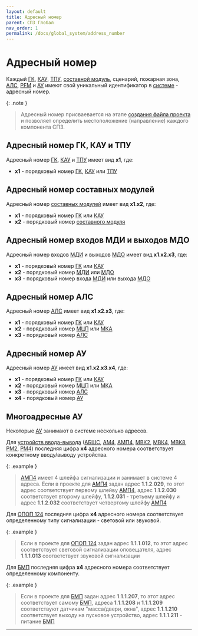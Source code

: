 ```yaml
---
layout: default
title: Адресный номер
parent: СПЗ Глобал
nav_order: 1
permalink: /docs/global_system/address_number
---
```


# Адресный номер
Каждый [ГК], [КАУ], [ТПУ], [составной модуль], сценарий, пожарная зона, [АЛС], [PFM] и [АУ] имеют свой уникальный идентификатор в [системе] - адресный номер.

{: .note }
> Адресный номер присваевается на этапе [создания файла проекта] и позволяет определить местоположение (направление) каждого компонента СПЗ.

## Адресный номер ГК, КАУ и ТПУ
Адресный номер [ГК], [КАУ] и [ТПУ] имеет вид **x1**, где:
- **x1** - порядковый номер [ГК], [КАУ] или [ТПУ]

## Адресный номер составных модулей
Адресный номер [составных модулей] имеет вид **x1**.**x2**, где:
- **x1** - порядковый номер [ГК] или [КАУ]
- **x2** - порядковый номер [составного модуля]

## Адресный номер входов МДИ и выходов МДО
Адресный номер входов [МДИ] и выходов [МДО] имеет вид **x1**.**x2**.**x3**, где:
- **x1** - порядковый номер [ГК] или [КАУ]
- **x2** - порядковый номер [МДИ] или [МДО]
- **x3** - порядковый номер входа [МДИ] или выхода [МДО]

## Адресный номер АЛС
Адресный номер [АЛС] имеет вид **x1**.**x2**.**x3**, где:
- **x1** - порядковый номер [ГК] или [КАУ]
- **x2** - порядковый номер [МЦП] или [МКА]
- **x3** - порядковый номер [АЛС]

## Адресный номер АУ
Адресный номер [АУ] имеет вид **x1**.**x2**.**x3**.**x4**, где:
- **x1** - порядковый номер [ГК] или [КАУ]
- **x2** - порядковый номер [МЦП] или [МКА]
- **x3** - порядковый номер [АЛС]
- **x4** - порядковый номер [АУ]

## Многоадресные АУ
Некоторые [АУ] занимают в системе несколько адресов.

Для <a href="/gk_manual/docs/global_system/address_devices#устройства-ввода-вывода">устройств ввода-вывода</a> (<a href="/gk_manual/docs/global_system/address_devices#барьер-шлейфов-сигнализации-адресный-абшс-r2">АБШС</a>, <a href="/gk_manual/docs/global_system/address_devices#метка-адресная-ам4-r2">АМ4</a>, <a href="/gk_manual/docs/global_system/address_devices#метка-адресная-пожарная-амп4-r2">АМП4</a>, <a href="/gk_manual/docs/global_system/address_devices#модуль-выходов-с-контролем-мвк2-r2">МВК2</a>, <a href="/gk_manual/docs/global_system/address_devices#модуль-выходов-с-контролем-мвк4-r2">МВК4</a>, <a href="/gk_manual/docs/global_system/address_devices#модуль-выходов-с-контролем-мвк8-r2">МВК8</a>, <a href="/gk_manual/docs/global_system/address_devices#модуль-релейный-рм2-r2">РМ2</a>, <a href="/gk_manual/docs/global_system/address_devices#модуль-релейный-рм4-r2">РМ4</a>) последняя цифра **x4** адресного номера соответствует конкретному вводу/выводу устройства.

{: .example }
> <a href="/gk_manual/docs/global_system/address_devices#метка-адресная-пожарная-амп4-r2">АМП4</a> имеет 4 шлейфа сигнализации и занимает в системе 4 адреса. Если в проекте для <a href="/gk_manual/docs/global_system/address_devices#метка-адресная-пожарная-амп4-r2">АМП4</a> задан адрес **1**.**1**.**2**.**029**, то этот адрес соответствует первому шлейву <a href="/gk_manual/docs/global_system/address_devices#метка-адресная-пожарная-амп4-r2">АМП4</a>, адрес **1**.**1**.**2**.**030** соответствует второму шлейфу, **1**.**1**.**2**.**031** - третьему шлейфу и адрес **1**.**1**.**2**.**032** соответствует четвертому шлейфу <a href="/gk_manual/docs/global_system/address_devices#метка-адресная-пожарная-амп4-r2">АМП4</a>

Для <a href="/gk_manual/docs/global_system/address_devices#оповещатель-охранно-пожарный-комбинированный-свето-звуковой-адресный-опоп-124-r2">ОПОП 124</a> последняя цифра **x4** адресного номера соответствует определенному типу сигнализации - световой или звуковой.

{: .example }
> Если в проекте для <a href="/gk_manual/docs/global_system/address_devices#оповещатель-охранно-пожарный-комбинированный-свето-звуковой-адресный-опоп-124-r2">ОПОП 124</a> задан адрес **1**.**1**.**1**.**012**, то этот адрес соответствует световой сигнализации оповещателя, адрес **1**.**1**.**1**.**013** соответствует звуковой сигнализации

Для <a href="/gk_manual/docs/global_system/address_devices#блок-модульного-пожаротушения-бмп-r2">БМП</a> последняя цифра **x4** адресного номера соответствует определенному компоненту.

{: .example }
> Если в проекте для <a href="/gk_manual/docs/global_system/address_devices#блок-модульного-пожаротушения-бмп-r2">БМП</a> задан адрес **1**.**1**.**1**.**207**, то этот адрес соответствует самому <a href="/gk_manual/docs/global_system/address_devices#блок-модульного-пожаротушения-бмп-r2">БМП</a>, адреса **1**.**1**.**1**.**208** и **1**.**1**.**1**.**209** соответствуют датчикам "масса/двери, окна", адрес **1**.**1**.**1**.**210** соответствует выходу на пусковое устройство, адрес **1**.**1**.**1**.**211** - питание <a href="/gk_manual/docs/global_system/address_devices#блок-модульного-пожаротушения-бмп-r2">БМП</a>

---

[ГК]: /gk_manual/docs/gk#гк
[КАУ]: /gk_manual/docs/kau#кау
[ТПУ]: /gk_manual/docs/tpu#тпу
[составной модуль]: /gk_manual/docs/composite_modules#составные-модули
[составных модулей]: /gk_manual/docs/composite_modules#составные-модули
[составного модуля]: /gk_manual/docs/composite_modules#составные-модули
[АЛС]: /gk_manual/docs/global_system/communications_lines#адресная-линия-связи
[PFM]: /gk_manual/docs/global_system/communications_lines#цифровая-линия-связи
[АУ]: /gk_manual/docs/address_devices#адресные-устройства
[системе]: /gk_manual/docs/global_system#спз-глобал
[создания файла проекта]: /gk_manual/docs/global_system#конфигурирование
[МДИ]: /gk_manual/docs/composite_modules#модуль-дискретных-входных-сигналов-с-контролем-цепи
[МДО]: /gk_manual/docs/composite_modules#модуль-дискретных-выходных-сигналов-с-контролем-цепи
[МЦП]: /gk_manual/docs/composite_modules#модуль-центрального-процессора
[МКА]: /gk_manual/docs/composite_modules#модуль-кольцевых-адресных-линий-связи
